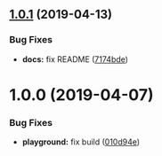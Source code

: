 ## [1.0.1](https://github.com/kevinmerckx/ng-playground/compare/v1.0.0...v1.0.1) (2019-04-13)


### Bug Fixes

* **docs:** fix README ([7174bde](https://github.com/kevinmerckx/ng-playground/commit/7174bde))

# 1.0.0 (2019-04-07)


### Bug Fixes

* **playground:** fix build ([010d94e](https://github.com/kevinmerckx/ng-playground/commit/010d94e))
